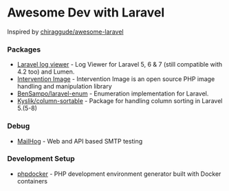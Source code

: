 # Awesome Dev with Laravel
Inspired by [chiraggude/awesome-laravel](https://github.com/chiraggude/awesome-laravel)

### Packages
- [Laravel log viewer](https://github.com/rap2hpoutre/laravel-log-viewer) - Log Viewer for Laravel 5, 6 & 7 (still compatible with 4.2 too) and Lumen.
- [Intervention Image](http://image.intervention.io/) - Intervention Image is an open source PHP image handling and manipulation library
- [BenSampo/laravel-enum](https://github.com/BenSampo/laravel-enum) - Enumeration implementation for Laravel.
- [Kyslik/column-sortable](https://github.com/Kyslik/column-sortable) - Package for handling column sorting in Laravel 5.(5-8)

### Debug
- [MailHog](https://github.com/mailhog/MailHog) - Web and API based SMTP testing

### Development Setup
- [phpdocker](https://phpdocker.io/generator) - PHP development environment generator built with Docker containers
